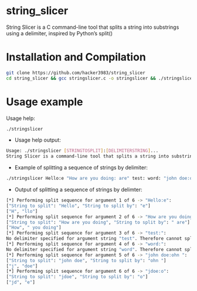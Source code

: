 # string_slicer
String Slicer is a C command-line tool that splits a string into substrings using a delimiter, inspired by Python’s split()

# Installation and Compilation
```bash
git clone https://github.com/hacker3983/string_slicer
cd string_slicer && gcc stringslicer.c -o stringslicer && ./stringslicer`
```
# Usage example
Usage help:
```bash
./stringslicer
```
* Usage help output:
```bash
Usage: ./stringslicer [STRINGTOSPLIT]:[DELIMITERSTRING]...
String Slicer is a command-line tool that splits a string into substrings using a delimiter, inspired by Python’s split()
```

* Example of splitting a sequence of strings by delimiter:
```bash
./stringslicer Hello:e "How are you doing: are" test: word: "john doe:ohn " jdoe:o"
```

* Output of splitting a sequence of strings by delimter:
```bash
[*] Performing split sequence for argument 1 of 6 -> "Hello:e":
["String to split": "Hello", "String to split by": "e"]
["H", "llo"]
[*] Performing split sequence for argument 2 of 6 -> "How are you doing: are":
["String to split": "How are you doing", "String to split by": " are"]
["How", " you doing"]
[*] Performing split sequence for argument 3 of 6 -> "test:":
No delimiter specified for argument string "test". Therefore cannot split
[*] Performing split sequence for argument 4 of 6 -> "word:":
No delimiter specified for argument string "word". Therefore cannot split
[*] Performing split sequence for argument 5 of 6 -> "john doe:ohn ":
["String to split": "john doe", "String to split by": "ohn "]
["j", "doe"]
[*] Performing split sequence for argument 6 of 6 -> "jdoe:o":
["String to split": "jdoe", "String to split by": "o"]
["jd", "e"]
```
